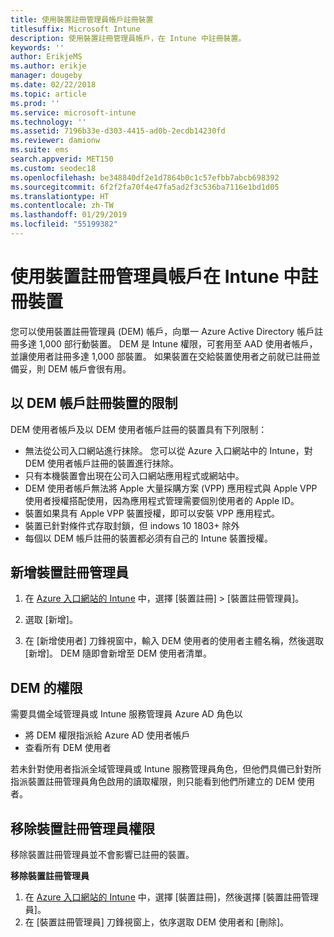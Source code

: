 ```yaml
---
title: 使用裝置註冊管理員帳戶註冊裝置
titlesuffix: Microsoft Intune
description: 使用裝置註冊管理員帳戶，在 Intune 中註冊裝置。
keywords: ''
author: ErikjeMS
ms.author: erikje
manager: dougeby
ms.date: 02/22/2018
ms.topic: article
ms.prod: ''
ms.service: microsoft-intune
ms.technology: ''
ms.assetid: 7196b33e-d303-4415-ad0b-2ecdb14230fd
ms.reviewer: damionw
ms.suite: ems
search.appverid: MET150
ms.custom: seodec18
ms.openlocfilehash: be348840df2e1d7864b0c1c57efbb7abcb698392
ms.sourcegitcommit: 6f2f2fa70f4e47fa5ad2f3c536ba7116e1bd1d05
ms.translationtype: HT
ms.contentlocale: zh-TW
ms.lasthandoff: 01/29/2019
ms.locfileid: "55199382"
---
```

# <a name="enroll-devices-in-intune-by-using-a-device-enrollment-manager-account"></a>使用裝置註冊管理員帳戶在 Intune 中註冊裝置

您可以使用裝置註冊管理員 (DEM) 帳戶，向單一 Azure Active Directory 帳戶註冊多達 1,000 部行動裝置。 DEM 是 Intune 權限，可套用至 AAD 使用者帳戶，並讓使用者註冊多達 1,000 部裝置。 如果裝置在交給裝置使用者之前就已註冊並備妥，則 DEM 帳戶會很有用。

## <a name="limitations-of-devices-that-are-enrolled-with-a-dem-account"></a>以 DEM 帳戶註冊裝置的限制

DEM 使用者帳戶及以 DEM 使用者帳戶註冊的裝置具有下列限制：

  - 無法從公司入口網站進行抹除。 您可以從 Azure 入口網站中的 Intune，對 DEM 使用者帳戶註冊的裝置進行抹除。
  - 只有本機裝置會出現在公司入口網站應用程式或網站中。
  - DEM 使用者帳戶無法將 Apple 大量採購方案 (VPP) 應用程式與 Apple VPP 使用者授權搭配使用，因為應用程式管理需要個別使用者的 Apple ID。
  - 裝置如果具有 Apple VPP 裝置授權，即可以安裝 VPP 應用程式。
  - 裝置已針對條件式存取封鎖，但 indows 10 1803+ 除外
  - 每個以 DEM 帳戶註冊的裝置都必須有自己的 Intune 裝置授權。


## <a name="add-a-device-enrollment-manager"></a>新增裝置註冊管理員

1.  在 [Azure 入口網站的 Intune](https://aka.ms/intuneportal) 中，選擇 [裝置註冊] > [裝置註冊管理員]。

2.  選取 [新增]。

3.  在 [新增使用者] 刀鋒視窗中，輸入 DEM 使用者的使用者主體名稱，然後選取 [新增]。 DEM 隨即會新增至 DEM 使用者清單。

## <a name="permissions-for-dem"></a>DEM 的權限

需要具備全域管理員或 Intune 服務管理員 Azure AD 角色以
- 將 DEM 權限指派給 Azure AD 使用者帳戶
- 查看所有 DEM 使用者

若未針對使用者指派全域管理員或 Intune 服務管理員角色，但他們具備已針對所指派裝置註冊管理員角色啟用的讀取權限，則只能看到他們所建立的 DEM 使用者。


## <a name="remove-device-enrollment-manager-permissions"></a>移除裝置註冊管理員權限

移除裝置註冊管理員並不會影響已註冊的裝置。

**移除裝置註冊管理員**

1. 在 [Azure 入口網站的 Intune](https://aka.ms/intuneportal) 中，選擇 [裝置註冊]，然後選擇 [裝置註冊管理員]。
2. 在 [裝置註冊管理員] 刀鋒視窗上，依序選取 DEM 使用者和 [刪除]。

